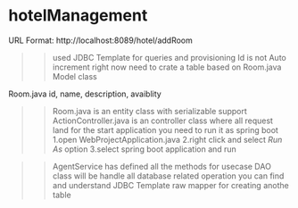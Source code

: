 # hotelManagement
URL Format:  http://localhost:8089/hotel/addRoom


>>used JDBC Template for queries and provisioning
>>Id is not Auto increment right now
>>need to crate a table based on Room.java Model class

Room.java
id, name, description, avaiblity

>>Room.java is an entity class with serializable support
>>ActionController.java is an controller class where all request land
>>for the start application you need to run it as spring boot
1.open WebProjectApplication.java
2.right click and select *Run As* option
3.select spring boot application and run

>>AgentService has defined all the methods for usecase
>>DAO class will be handle all database related operation
>>you can find and understand JDBC Template raw mapper for creating anothe table
